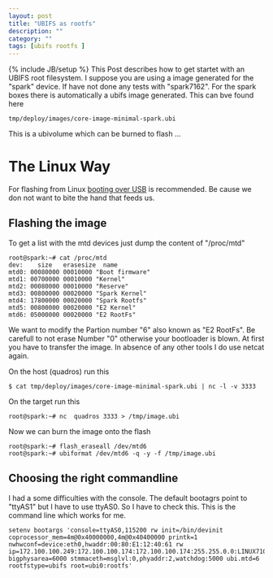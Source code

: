 ```yaml
---
layout: post
title: "UBIFS as rootfs"
description: ""
category: ""
tags: [ubifs rootfs ]
---
```

{% include JB/setup %}
This Post describes how to get startet with an UBIFS root filesystem. I suppose you are using a image generated for the "spark" device. If have not done any tests with "spark7162". For the spark boxes there is automatically a ubifs image generated. This can bve found here
    
    tmp/deploy/images/core-image-minimal-spark.ubi

This is a ubivolume which can be burned to flash ...
<!--more-->

The Linux Way
=============

For flashing from Linux [booting over USB](https://github.com/project-magpie/meta-stlinux/wiki/Boot-from-USB-Stick) is recommended. Be cause we don not want to bite the hand that feeds us. 
 
Flashing the image
------------------
To get a list with the mtd devices just dump the content of "/proc/mtd"

    root@spark:~# cat /proc/mtd 
    dev:    size   erasesize  name
    mtd0: 00080000 00010000 "Boot firmware"
    mtd1: 00700000 00010000 "Kernel"
    mtd2: 00080000 00010000 "Reserve"
    mtd3: 00800000 00020000 "Spark Kernel"
    mtd4: 17800000 00020000 "Spark Rootfs"
    mtd5: 00800000 00020000 "E2 Kernel"
    mtd6: 05000000 00020000 "E2 RootFs"

We want to modify the Partion number "6" also known as "E2 RootFs". Be carefull to not erase Number "0" otherwise your bootloader is blown.
At first you have to transfer the image. In absence of any other tools I do use netcat again.

On the host (quadros) run this

    $ cat tmp/deploy/images/core-image-minimal-spark.ubi | nc -l -v 3333

On the target run this

    root@spark:~# nc  quadros 3333 > /tmp/image.ubi

Now we can burn the image onto the flash

    root@spark:~# flash_eraseall /dev/mtd6
    root@spark:~# ubiformat /dev/mtd6 -q -y -f /tmp/image.ubi

Choosing the right commandline
------------------------------

I had a some difficulties with the console. The default bootagrs point to "ttyAS1" but I have to use ttyAS0. So I have to check this. This is the command line which works for me.
 
    setenv bootargs 'console=ttyAS0,115200 rw init=/bin/devinit coprocessor_mem=4m@0x40000000,4m@0x40400000 printk=1 nwhwconf=device:eth0,hwaddr:00:80:E1:12:40:61 rw ip=172.100.100.249:172.100.100.174:172.100.100.174:255.255.0.0:LINUX7109:eth0:off bigphysarea=6000 stmmaceth=msglvl:0,phyaddr:2,watchdog:5000 ubi.mtd=6 rootfstype=ubifs root=ubi0:rootfs'


